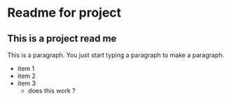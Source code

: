 # Readme for project 
## This is a project read me

This is a paragraph. You just start typing a paragraph to make a paragraph.
- item 1
- item 2
- item 3
	+ does this work ? 
